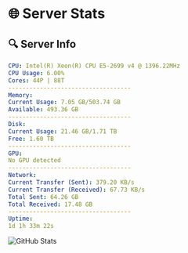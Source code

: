 # 🌐 Server Stats
## 🔍 Server Info
```yaml
CPU: Intel(R) Xeon(R) CPU E5-2699 v4 @ 1396.22MHz
CPU Usage: 6.00%
Cores: 44P | 88T
-----------------------------------
Memory:
Current Usage: 7.05 GB/503.74 GB
Available: 493.36 GB
-----------------------------------
Disk:
Current Usage: 21.46 GB/1.71 TB
Free: 1.60 TB
-----------------------------------
GPU:
No GPU detected
-----------------------------------
Network:
Current Transfer (Sent): 379.20 KB/s
Current Transfer (Received): 67.73 KB/s
Total Sent: 64.26 GB
Total Received: 17.48 GB
-----------------------------------
Uptime:
1d 1h 33m 22s
```
![GitHub Stats](https://img.shields.io/badge/Updated-2025-04-20_18:42:10-blue)